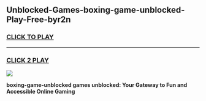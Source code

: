 
## Unblocked-Games-boxing-game-unblocked-Play-Free-byr2n
<h3>
<a href="https://premium76.site?title=boxing-game-unblocked&ref=18A1">CLICK TO PLAY</a></h3>
<hr>

<h3>
<a href="https://premium76.site?title=boxing-game-unblocked&ref=18A1">CLICK 2 PLAY</a>
  
</h3>

<a href="https://premium76.site?title=boxing-game-unblocked&ref=18A1"><img src="https://clearcache.store/games.png"></a>


**boxing-game-unblocked games unblocked: Your Gateway to Fun and Accessible Online Gaming**
